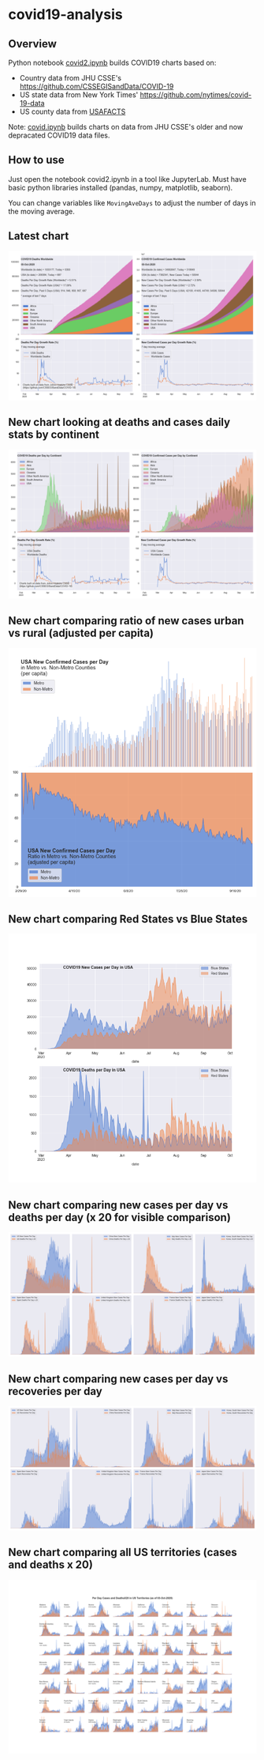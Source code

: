 # covid19-analysis

## Overview
Python notebook [covid2.ipynb](https://github.com/danlaw/covid19-analysis/blob/master/covid2.ipynb) builds COVID19 charts based on:
* Country data from JHU CSSE's https://github.com/CSSEGISandData/COVID-19
* US state data from New York Times' https://github.com/nytimes/covid-19-data
* US county data from [USAFACTS](https://usafacts.org/visualizations/coronavirus-covid-19-spread-map/)

Note: [covid.ipynb](https://github.com/danlaw/covid19-analysis/blob/master/covid.ipynb) builds charts on data from JHU CSSE's older and now depracated COVID19 data files.

## How to use
Just open the notebook covid2.ipynb in a tool like JupyterLab. Must have basic python libraries installed (pandas, numpy, matplotlib, seaborn).

You can change variables like ``MovingAveDays`` to adjust the number of days in the moving average.

## Latest chart
![Latest chart](charts/20201003-covid19-chart.png)

## New chart looking at deaths and cases daily stats by continent
![Comparison chart](charts/20201003-covid19-chart-perday.png)

## New chart comparing ratio of new cases urban vs rural (adjusted per capita)
![Urban rural per capita chart](charts/20201003-US-counties-urban-vs-rural-per-capita.png)

## New chart comparing Red States vs Blue States
![Red vs Blue chart](charts/20201003-compare-daily-red-vs-blue-states.png)

## New chart comparing new cases per day vs deaths per day (x 20 for visible comparison)
![Comparison chart](charts/20201003-comparison-chart.png)

## New chart comparing new cases per day vs recoveries per day
![Recovery chart](charts/20201003-comparison-recovery-chart.png)

## New chart comparing all US territories (cases and deaths x 20)
![Territories chart](charts/20201003-compare-US-territories.png)

